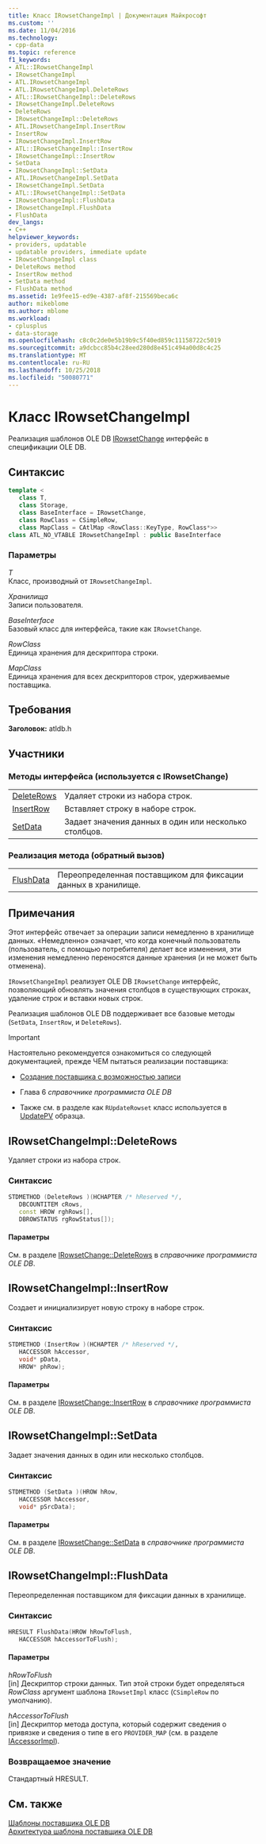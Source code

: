 ```yaml
---
title: Класс IRowsetChangeImpl | Документация Майкрософт
ms.custom: ''
ms.date: 11/04/2016
ms.technology:
- cpp-data
ms.topic: reference
f1_keywords:
- ATL::IRowsetChangeImpl
- IRowsetChangeImpl
- ATL.IRowsetChangeImpl
- ATL.IRowsetChangeImpl.DeleteRows
- ATL::IRowsetChangeImpl::DeleteRows
- IRowsetChangeImpl.DeleteRows
- DeleteRows
- IRowsetChangeImpl::DeleteRows
- ATL.IRowsetChangeImpl.InsertRow
- InsertRow
- IRowsetChangeImpl.InsertRow
- ATL::IRowsetChangeImpl::InsertRow
- IRowsetChangeImpl::InsertRow
- SetData
- IRowsetChangeImpl::SetData
- ATL.IRowsetChangeImpl.SetData
- IRowsetChangeImpl.SetData
- ATL::IRowsetChangeImpl::SetData
- IRowsetChangeImpl::FlushData
- IRowsetChangeImpl.FlushData
- FlushData
dev_langs:
- C++
helpviewer_keywords:
- providers, updatable
- updatable providers, immediate update
- IRowsetChangeImpl class
- DeleteRows method
- InsertRow method
- SetData method
- FlushData method
ms.assetid: 1e9fee15-ed9e-4387-af8f-215569beca6c
author: mikeblome
ms.author: mblome
ms.workload:
- cplusplus
- data-storage
ms.openlocfilehash: c8c0c2de0e5b19b9c5f40ed859c11158722c5019
ms.sourcegitcommit: a9dcbcc85b4c28eed280d8e451c494a00d8c4c25
ms.translationtype: MT
ms.contentlocale: ru-RU
ms.lasthandoff: 10/25/2018
ms.locfileid: "50080771"
---
```

# <a name="irowsetchangeimpl-class"></a>Класс IRowsetChangeImpl

Реализация шаблонов OLE DB [IRowsetChange](/previous-versions/windows/desktop/ms715790) интерфейс в спецификации OLE DB.

## <a name="syntax"></a>Синтаксис

```cpp
template <
   class T,
   class Storage,
   class BaseInterface = IRowsetChange,
   class RowClass = CSimpleRow,
   class MapClass = CAtlMap <RowClass::KeyType, RowClass*>>
class ATL_NO_VTABLE IRowsetChangeImpl : public BaseInterface
```

### <a name="parameters"></a>Параметры

*T*<br/>
Класс, производный от `IRowsetChangeImpl`.

*Хранилища*<br/>
Записи пользователя.

*BaseInterface*<br/>
Базовый класс для интерфейса, такие как `IRowsetChange`.

*RowClass*<br/>
Единица хранения для дескриптора строки.

*MapClass*<br/>
Единица хранения для всех дескрипторов строк, удерживаемые поставщика.

## <a name="requirements"></a>Требования

**Заголовок:** atldb.h

## <a name="members"></a>Участники

### <a name="interface-methods-used-with-irowsetchange"></a>Методы интерфейса (используется с IRowsetChange)

|||
|-|-|
|[DeleteRows](#deleterows)|Удаляет строки из набора строк.|
|[InsertRow](#insertrow)|Вставляет строку в наборе строк.|
|[SetData](#setdata)|Задает значения данных в один или несколько столбцов.|

### <a name="implementation-method-callback"></a>Реализация метода (обратный вызов)

|||
|-|-|
|[FlushData](#flushdata)|Переопределенная поставщиком для фиксации данных в хранилище.|

## <a name="remarks"></a>Примечания

Этот интерфейс отвечает за операции записи немедленно в хранилище данных. «Немедленно» означает, что когда конечный пользователь (пользователь, с помощью потребителя) делает все изменения, эти изменения немедленно переносятся данные хранения (и не может быть отменена).

`IRowsetChangeImpl` реализует OLE DB `IRowsetChange` интерфейс, позволяющий обновлять значения столбцов в существующих строках, удаление строк и вставки новых строк.

Реализация шаблонов OLE DB поддерживает все базовые методы (`SetData`, `InsertRow`, и `DeleteRows`).

> [!IMPORTANT]
>  Настоятельно рекомендуется ознакомиться со следующей документацией, прежде ЧЕМ пытаться реализации поставщика:

- [Создание поставщика с возможностью записи](../../data/oledb/creating-an-updatable-provider.md)

- Глава 6 *справочнике программиста OLE DB*

- Также см. в разделе как `RUpdateRowset` класс используется в [UpdatePV](https://github.com/Microsoft/VCSamples/tree/master/VC2010Samples/ATL/OLEDB/Provider/UPDATEPV) образца.

## <a name="deleterows"></a> IRowsetChangeImpl::DeleteRows

Удаляет строки из набора строк.

### <a name="syntax"></a>Синтаксис

```cpp
STDMETHOD (DeleteRows )(HCHAPTER /* hReserved */,
   DBCOUNTITEM cRows,
   const HROW rghRows[],
   DBROWSTATUS rgRowStatus[]);
```

#### <a name="parameters"></a>Параметры

См. в разделе [IRowsetChange::DeleteRows](/previous-versions/windows/desktop/ms724362(v%3dvs.85)) в *справочнике программиста OLE DB*.

## <a name="insertrow"></a> IRowsetChangeImpl::InsertRow

Создает и инициализирует новую строку в наборе строк.

### <a name="syntax"></a>Синтаксис

```cpp
STDMETHOD (InsertRow )(HCHAPTER /* hReserved */,
   HACCESSOR hAccessor,
   void* pData,
   HROW* phRow);
```

#### <a name="parameters"></a>Параметры

См. в разделе [IRowsetChange::InsertRow](/previous-versions/windows/desktop/ms716921) в *справочнике программиста OLE DB*.

## <a name="setdata"></a> IRowsetChangeImpl::SetData

Задает значения данных в один или несколько столбцов.

### <a name="syntax"></a>Синтаксис

```cpp
STDMETHOD (SetData )(HROW hRow,
   HACCESSOR hAccessor,
   void* pSrcData);
```

#### <a name="parameters"></a>Параметры

См. в разделе [IRowsetChange::SetData](/previous-versions/windows/desktop/ms721232) в *справочнике программиста OLE DB*.

## <a name="flushdata"></a> IRowsetChangeImpl::FlushData

Переопределенная поставщиком для фиксации данных в хранилище.

### <a name="syntax"></a>Синтаксис

```cpp
HRESULT FlushData(HROW hRowToFlush,
   HACCESSOR hAccessorToFlush);
```

#### <a name="parameters"></a>Параметры

*hRowToFlush*<br/>
[in] Дескриптор строки данных. Тип этой строки будет определяться *RowClass* аргумент шаблона `IRowsetImpl` класс (`CSimpleRow` по умолчанию).

*hAccessorToFlush*<br/>
[in] Дескриптор метода доступа, который содержит сведения о привязке и сведения о типе в его `PROVIDER_MAP` (см. в разделе [IAccessorImpl](../../data/oledb/iaccessorimpl-class.md)).

### <a name="return-value"></a>Возвращаемое значение

Стандартный HRESULT.

## <a name="see-also"></a>См. также

[Шаблоны поставщика OLE DB](../../data/oledb/ole-db-provider-templates-cpp.md)<br/>
[Архитектура шаблона поставщика OLE DB](../../data/oledb/ole-db-provider-template-architecture.md)